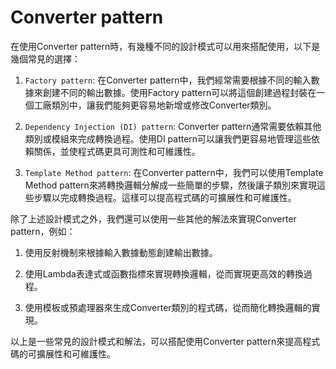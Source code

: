 # Converter pattern
在使用Converter pattern時，有幾種不同的設計模式可以用來搭配使用，以下是幾個常見的選擇：

1. `Factory pattern`: 在Converter pattern中，我們經常需要根據不同的輸入數據來創建不同的輸出數據。使用Factory pattern可以將這個創建過程封裝在一個工廠類別中，讓我們能夠更容易地新增或修改Converter類別。

2. `Dependency Injection (DI) pattern`: Converter pattern通常需要依賴其他類別或模組來完成轉換過程。使用DI pattern可以讓我們更容易地管理這些依賴關係，並使程式碼更具可測性和可維護性。

3. `Template Method pattern`: 在Converter pattern中，我們可以使用Template Method pattern來將轉換邏輯分解成一些簡單的步驟，然後讓子類別來實現這些步驟以完成轉換過程。這樣可以提高程式碼的可擴展性和可維護性。

除了上述設計模式之外，我們還可以使用一些其他的解法來實現Converter pattern，例如：

1. 使用反射機制來根據輸入數據動態創建輸出數據。

2. 使用Lambda表達式或函數指標來實現轉換邏輯，從而實現更高效的轉換過程。

3. 使用模板或預處理器來生成Converter類別的程式碼，從而簡化轉換邏輯的實現。

以上是一些常見的設計模式和解法，可以搭配使用Converter pattern來提高程式碼的可擴展性和可維護性。